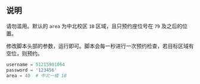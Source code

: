 ## 说明

请勿滥用。默认的 `area` 为中北校区 `1B` 区域，且只预约座位号在 `79` 及之后的位置。

修改脚本头部的参数，运行即可。脚本会每一秒进行一次预约检查，若目标区域有空位，则预约。

```Python
username = 51215901064
password = '123456'
area = 40  # 中北一楼 1B
```
 
